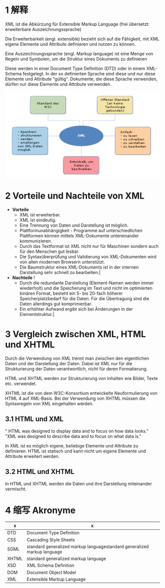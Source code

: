 

# 1 解释
XML ist die Abkürzung für Extensible Markup Language
(frei übersetzt: erweiterbare Auszeichnungssprache)

Die Erweiterbarkeit (engl. extensible) bezieht sich auf die Fähigkeit, mit XML eigene Elemente und Attribute definieren und nutzen zu können.

Eine Auszeichnungssprache (engl. Markup language) ist eine Menge von Regeln und Symbolen, um die Struktur eines Dokuments zu definieren

Diese werden in einer Document Type Definition (DTD) oder in einem XML-Schema festgelegt. In der so definierten Sprache sind diese und nur diese Elemente und Attribute "gültig". Dokumente, die diese Sprache verwenden, dürfen nur diese Elemente und Attribute verwenden.

![](image/Pasted%20image%2020230618182648.png)


# 2 Vorteile und Nachteile von XML


- **Vorteile**
	- XML ist erweiterbar.
	- XML ist eindeutig.
	- Eine Trennung von Daten und Darstellung ist möglich.
	- Plattformunabhängigkeit - Programme auf unterschiedlichen Plattformen können mittels XML-Dokumente untereinander kommunizieren.
	- Durch das Textformat ist XML nicht nur für Maschinen sondern auch für den Menschen gut lesbar.
	- Die Syntaxüberprüfung und Validierung von XML-Dokumenten wird von allen modernen Browsern unterstützt.
	- Die Baumstruktur eines XML-Dokuments ist in der internen Darstellung sehr schnell zu bearbeiten.|
- **Nachteile** !
	- Durch die redundante Darstellung (Element-Namen werden immer wiederholt) und die Speicherung im Text und nicht im optimierten binären Format, besteht ein 5- bis 20-fach höherer Speicherplatzbedarf für die Daten. Für die Übertragung sind die Daten allerdings gut komprimierbar.
	- Ein erhöhter Aufwand ergibt sich bei Änderungen in der Elementstruktur.|



# 3 Vergleich zwischen XML, HTML und XHTML


Durch die Verwendung von XML trennt man zwischen den eigentlichen Daten und der Darstellung der Daten. 
Dabei ist XML nur für die Strukturierung der Daten verantwortlich, nicht für deren Formatierung. 

HTML und XHTML werden zur Strukturierung von Inhalten wie Bilder, Texte etc. verwendet. 
 	
XHTML ist die von dem W3C-Konsortium entwickelte Neuformulierung von HTML 4
auf XML-Basis. Bei der Verwendung von XHTML müssen die Syntaxregeln von XML
eingehalten werden.

## 3.1 HTML und XML

" HTML was designed to display data and to focus on how data looks."
"XML was designed to describe data and to focus on what data is." 

In XML ist es möglich eigene, beliebige Elemente und Attribute zu definieren.
HTML ist statisch und kann nicht um eigene Elemente und Attribute erweitert werden.

## 3.2 HTML und XHTML

In HTML und XHTML werden die Daten und ihre Darstellung miteinander vermischt.


# 4 缩写 Akronyme

|x|x|
|---|---|
|DTD|Document Type Definition|
|CSS|Cascading Style Sheets|
|SGML|standard generalized markup languagestandard generalized markup language|
|XHTML|standard generalized markup language|
|XSD|XML Schema Definition|
|DOM|Document Object Model |
|XML|Extensible Markup Language|

